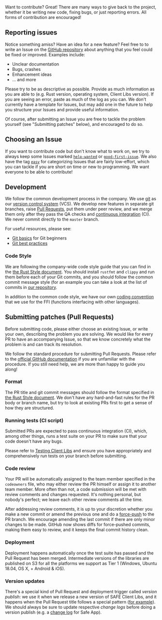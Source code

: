 Want to contribute? Great! There are many ways to give back to the project, whether it be writing new code, fixing bugs, or just reporting errors. All forms of contribution are encouraged!

## Reporting issues

Notice something amiss? Have an idea for a new feature? Feel free to to write an Issue on the [GitHub repository](https://github.com/maidsafe/safe_client_libs/issues) about anything that you feel could be fixed or improved. Examples include:

- Unclear documentation
- Bugs, crashes
- Enhancement ideas
- ... and more

Please try to be as descriptive as possible. Provide as much information as you are able to (e.g. Rust version, operating system, Client Libs version). If you are seeing an error, paste as much of the log as you can. We don't currently have a template for Issues, but may add one in the future to help you structure your Issues and provide useful information.

Of course, after submitting an Issue you are free to tackle the problem yourself (see "Submitting patches" below), and encouraged to do so.

## Choosing an Issue

If you want to contribute code but don't know what to work on, we try to always keep some Issues marked [`help-wanted`](https://github.com/maidsafe/safe_client_libs/issues?q=is%3Aissue+label%3A%22help+wanted%22+is%3Aopen) or [`good-first-issue`](https://github.com/maidsafe/safe_client_libs/issues?q=is%3Aissue+is%3Aopen+label%3A%22good+first+issue%22). We also have the tag [`easy`](https://github.com/maidsafe/safe_client_libs/issues?q=is%3Aissue+is%3Aopen+label%3Aeasy) for categorizing Issues that are fairly low-effort, which you can tackle if you are short on time or new to programming. We want everyone to be able to contribute!

## Development

We follow the common development process in the company. We use [git](https://git-scm.com/) as our [version control system](https://en.wikipedia.org/wiki/Version_control) (VCS). We develop new features in separate git branches, raise [Pull Requests](https://help.github.com/en/articles/about-pull-requests), put them under peer review, and we merge them only after they pass the QA checks and [continuous integration](https://en.wikipedia.org/wiki/Continuous_integration) (CI). We never commit directly to the `master` branch.

For useful resources, please see:

- [Git basics](https://git-scm.com/book/en/v1/Getting-Started-Git-Basics) for Git beginners
- [Git best practices](https://sethrobertson.github.io/GitBestPractices/)

### Code Style

We are following the company-wide code style guide that you can find in the [the Rust Style document](https://github.com/maidsafe/QA/blob/master/Documentation/Rust%20Style.md). You should install `rustfmt` and `clippy` and run them before each of your Git commits, and you should follow the common commit message style (for an example you can take a look at the list of commits in [our repository](https://github.com/maidsafe/safe_client_libs/commits/master).

In addition to the common code style, we have our own [coding convention](./FFI+calling+conventions) that we use for the FFI (functions interfacing with other languages).

## Submitting patches (Pull Requests)

Before submitting code, please either choose an existing Issue, or write your own, describing the problem you are solving. We would like for every PR to have an accompanying Issue, so that we know concretely what the problem is and can track its resolution.

We follow the standard procedure for submitting Pull Requests. Please refer to the [official GitHub documentation](https://help.github.com/articles/creating-a-pull-request/) if you are unfamiliar with the procedure. If you still need help, we are more than happy to guide you along!

### Format

The PR title and git commit messages should follow the format specified in [the Rust Style document](https://github.com/maidsafe/QA/blob/master/Documentation/Rust%20Style.md#git-commit-messages). We don't have any hard-and-fast rules for the PR body or branch name, but try to look at existing PRs first to get a sense of how they are structured.

### Running tests (CI script)

Submitted PRs are expected to pass continuous integration (CI), which, among other things, runs a test suite on your PR to make sure that your code doesn't have any bugs.

Please refer to [Testing Client Libs](./Testing-Client-Libs) and ensure you have appropriately and comprehensively run tests on your branch before submitting.

### Code review

Your PR will be automatically assigned to the team member specified in the `codeowners` file, who may either review the PR himself or assign it to another team member. More often than not, a code submission will be met with review comments and changes requested. It's nothing personal, but nobody's perfect; we leave each other review comments all the time.

After addressing review comments, it is up to your discretion whether you make a new commit or amend the previous one and do a [force-push](https://estl.tech/a-gentler-force-push-on-git-force-with-lease-fb15701218df) to the PR branch. We encourage amending the last commit if there are only minor changes to be made. GitHub now shows diffs for force-pushed commits, making them easy to review, and it keeps the final commit history clean.

### Deployment

Deployment happens automatically once the test suite has passed and the Pull Request has been merged. Intermediate versions of the libraries are published on S3 for all the platforms we support as Tier 1 (Windows, Ubuntu 18.04, OS X, + Android & iOS).

### Version updates

There's a special kind of Pull Request and deployment trigger called *version publish*: we use it when we release a new version of SAFE Client Libs, and it happens when the Pull Request title follows a special pattern ([for example](https://github.com/maidsafe/safe_client_libs/pull/686)). We should always be sure to update respective *change logs* before doing a version publish (e.g. a [change log](https://github.com/maidsafe/safe_client_libs/blob/master/safe_app/CHANGELOG.md) for Safe App).